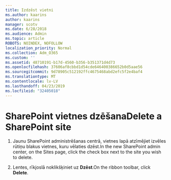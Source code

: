 ```yaml
---
title: Izdzēst vietni
ms.author: kaarins
author: kaarins
manager: scotv
ms.date: 6/28/2018
ms.audience: Admin
ms.topic: article
ROBOTS: NOINDEX, NOFOLLOW
localization_priority: Normal
ms.collection: Adm_O365
ms.custom: ''
ms.assetid: 48710191-b17d-4560-b356-b351371d4d73
ms.openlocfilehash: 37606af8cbbd1d54cde646400386652b0d5aae56
ms.sourcegitcommit: 9d78905c512192ffc4675468abd2efc5f2e4baf4
ms.translationtype: MT
ms.contentlocale: lv-LV
ms.lasthandoff: 04/23/2019
ms.locfileid: "32405018"
---
```

# <a name="delete-a-sharepoint-site"></a><span data-ttu-id="7e5f7-102">SharePoint vietnes dzēšana</span><span class="sxs-lookup"><span data-stu-id="7e5f7-102">Delete a SharePoint site</span></span>

1. <span data-ttu-id="7e5f7-103">Jaunu SharePoint administrēšanas centrā, vietnes lapā atzīmējiet izvēles rūtiņu blakus vietnes, kuru vēlaties dzēst.</span><span class="sxs-lookup"><span data-stu-id="7e5f7-103">In the new  SharePoint admin center, on the Sites page, click the check box next to the site you wish to delete.</span></span>
    
2. <span data-ttu-id="7e5f7-104">Lentes, rīkjoslā noklikšķiniet uz **Dzēst**.</span><span class="sxs-lookup"><span data-stu-id="7e5f7-104">On the ribbon toolbar, click **Delete**.</span></span>
    

